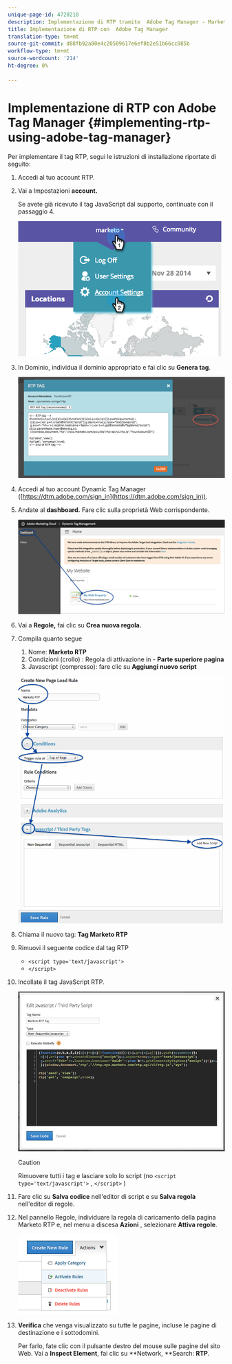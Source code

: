 ```yaml
---
unique-page-id: 4720218
description: Implementazione di RTP tramite  Adobe Tag Manager - Marketo Docs - Documentazione prodotto
title: Implementazione di RTP con  Adobe Tag Manager
translation-type: tm+mt
source-git-commit: d88fb92a00e4c20509617e6ef8b2e51b66cc085b
workflow-type: tm+mt
source-wordcount: '214'
ht-degree: 0%

---
```



# Implementazione di RTP con  Adobe Tag Manager {#implementing-rtp-using-adobe-tag-manager}

Per implementare il tag RTP, segui le istruzioni di installazione riportate di seguito:

1. Accedi al tuo account RTP.
1. Vai a Impostazioni **account.**

   Se avete già ricevuto il tag JavaScript dal supporto, continuate con il passaggio 4.

   ![](assets/image2014-11-30-15-3a19-3a21-4.png)

1. In Dominio, individua il dominio appropriato e fai clic su **Genera tag**.

   ![](assets/image2014-11-30-15-3a20-3a17-4.png)

1. Accedi al tuo account Dynamic Tag Manager ([https://dtm.adobe.com/sign_in](https://dtm.adobe.com/sign_in)).
1. Andate al **dashboard.** Fare clic sulla proprietà Web corrispondente.

   ![](assets/image2014-12-3-17-3a58-3a17.png)

1. Vai a **Regole,** fai clic su **Crea nuova regola.**

1. Compila quanto segue

   1. Nome: **Marketo RTP**
   1. Condizioni (crollo) : Regola di attivazione in - **Parte superiore pagina**
   1. Javascript (compresso): fare clic su **Aggiungi nuovo script**

   ![](assets/image2014-12-3-17-3a59-3a40.png)

1. Chiama il nuovo tag: **Tag Marketo RTP**
1. Rimuovi il seguente codice dal tag RTP

   * `<script type='text/javascript'>`
   * `</script>`

1. Incollate il tag JavaScript RTP.

   ![](assets/image2014-12-3-18-3a3-3a45.png)

   >[!CAUTION]
   >
   >Rimuovere tutti i tag e lasciare solo lo script (no `<script type='text/javascript'>` , `</script>` )

1. Fare clic su **Salva codice** nell&#39;editor di script e su **Salva regola** nell&#39;editor di regole.

1. Nel pannello Regole, individuare la regola di caricamento della pagina Marketo RTP e, nel menu a discesa **Azioni** , selezionare **Attiva regole**.

   ![](assets/image2014-12-3-18-3a4-3a14.png)

1. **Verifica** che venga visualizzato su tutte le pagine, incluse le pagine di destinazione e i sottodomini.

   Per farlo, fate clic con il pulsante destro del mouse sulle pagine del sito Web. Vai a **Inspect Element**, fai clic su **Network, **Search: **RTP**.
